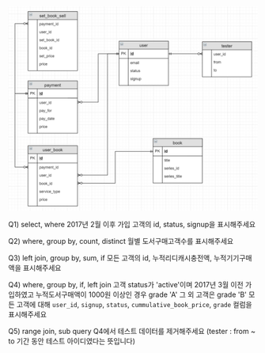 ![ERD](ERD_1.PNG)


Q1) select, where
2017년 2월 이후 가입 고객의 id, status, signup을 표시해주세요


Q2) where, group by, count, distinct
월별 도서구매고객수를 표시해주세요


Q3) left join, group by, sum, if
모든 고객의 id, 누적리디캐시충전액, 누적기기구매액을 표시해주세요

 
Q4) where, group by, if, left join
고객 status가 'active'이며 2017년 3월 이전 가입하였고 누적도서구매액이 1000원 이상인 경우 grade 'A' 그 외 고객은 grade 'B'
모든 고객에 대해 `user_id`, `signup`, `status`, `cummulative_book_price`, `grade` 컬럼을 표시해주세요

 
Q5) range join, sub query
Q4에서 테스트 데이터를 제거해주세요 (tester : from ~ to 기간 동안 테스트 아이디였다는 뜻입니다)
